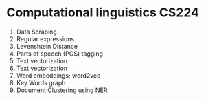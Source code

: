 # Computational linguistics CS224

1. Data Scraping
2. Regular expressions
3. Levenshtein Distance
4. Parts of speech (POS) tagging
5. Text vectorization
6. Text vectorization
7. Word embeddings; word2vec
8. Key Words graph
9. Document Clustering using NER

